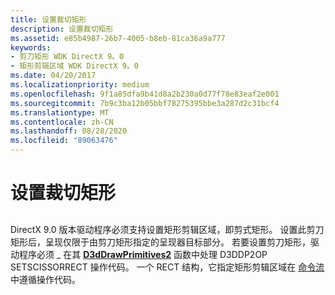 ```yaml
---
title: 设置裁切矩形
description: 设置裁切矩形
ms.assetid: e85b4987-26b7-4005-b8eb-81ca36a9a777
keywords:
- 剪刀矩形 WDK DirectX 9。0
- 矩形剪辑区域 WDK DirectX 9。0
ms.date: 04/20/2017
ms.localizationpriority: medium
ms.openlocfilehash: 9f1a85dfa9b41d8a2b230a0d77f78e83eaf2e001
ms.sourcegitcommit: 7b9c3ba12b05bbf78275395bbe3a287d2c31bcf4
ms.translationtype: MT
ms.contentlocale: zh-CN
ms.lasthandoff: 08/28/2020
ms.locfileid: "89063476"
---
```

# <a name="setting-scissor-rectangle"></a>设置裁切矩形


## <span id="ddk_setting_scissor_rectangle_gg"></span><span id="DDK_SETTING_SCISSOR_RECTANGLE_GG"></span>


DirectX 9.0 版本驱动程序必须支持设置矩形剪辑区域，即剪式矩形。 设置此剪刀矩形后，呈现仅限于由剪刀矩形指定的呈现器目标部分。 若要设置剪刀矩形，驱动程序必须 \_ 在其 [**D3dDrawPrimitives2**](/windows-hardware/drivers/ddi/d3dhal/nc-d3dhal-lpd3dhal_drawprimitives2cb) 函数中处理 D3DDP2OP SETSCISSORRECT 操作代码。 一个 RECT 结构，它指定矩形剪辑区域在 [命令流](command-stream.md)中遵循操作代码。

 

